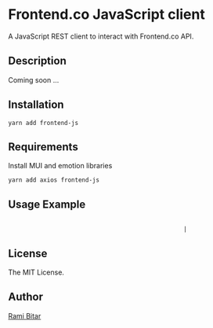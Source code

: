 # Frontend.co JavaScript client

A JavaScript REST client to interact with Frontend.co API.

## Description

Coming soon ...

## Installation

```shell
yarn add frontend-js
```

## Requirements

Install MUI and emotion libraries

```shell
yarn add axios frontend-js
```

## Usage Example

```jsx
```
                                                      |
## License

The MIT License.

## Author

[Rami Bitar](https://github.com/rbitar)
